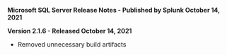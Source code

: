 **Microsoft SQL Server Release Notes - Published by Splunk October 14, 2021**


**Version 2.1.6 - Released October 14, 2021**

* Removed unnecessary build artifacts
